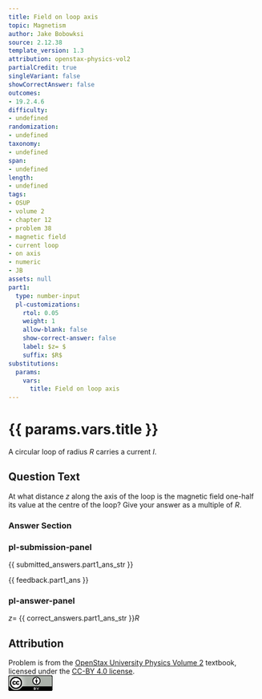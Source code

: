 ```yaml
---
title: Field on loop axis
topic: Magnetism
author: Jake Bobowksi
source: 2.12.38
template_version: 1.3
attribution: openstax-physics-vol2
partialCredit: true
singleVariant: false
showCorrectAnswer: false
outcomes:
- 19.2.4.6
difficulty:
- undefined
randomization:
- undefined
taxonomy:
- undefined
span:
- undefined
length:
- undefined
tags:
- OSUP
- volume 2
- chapter 12
- problem 38
- magnetic field
- current loop
- on axis
- numeric
- JB
assets: null
part1:
  type: number-input
  pl-customizations:
    rtol: 0.05
    weight: 1
    allow-blank: false
    show-correct-answer: false
    label: $z= $
    suffix: $R$
substitutions:
  params:
    vars:
      title: Field on loop axis
---
```

# {{ params.vars.title }}
A circular loop of radius $R$ carries a current $I$.

## Question Text

At what distance $z$ along the axis of the loop is the magnetic field one-half its value at the centre of the loop?
Give your answer as a multiple of $R$.

### Answer Section

### pl-submission-panel

{{ submitted_answers.part1_ans_str }}

{{ feedback.part1_ans }}

### pl-answer-panel

$z=$ {{ correct_answers.part1_ans_str }}$R$

## Attribution

Problem is from the [OpenStax University Physics Volume 2](https://openstax.org/details/books/university-physics-volume-2) textbook, licensed under the [CC-BY 4.0 license](https://creativecommons.org/licenses/by/4.0/).<br>![Image representing the Creative Commons 4.0 BY license.](https://raw.githubusercontent.com/firasm/bits/master/by.png)